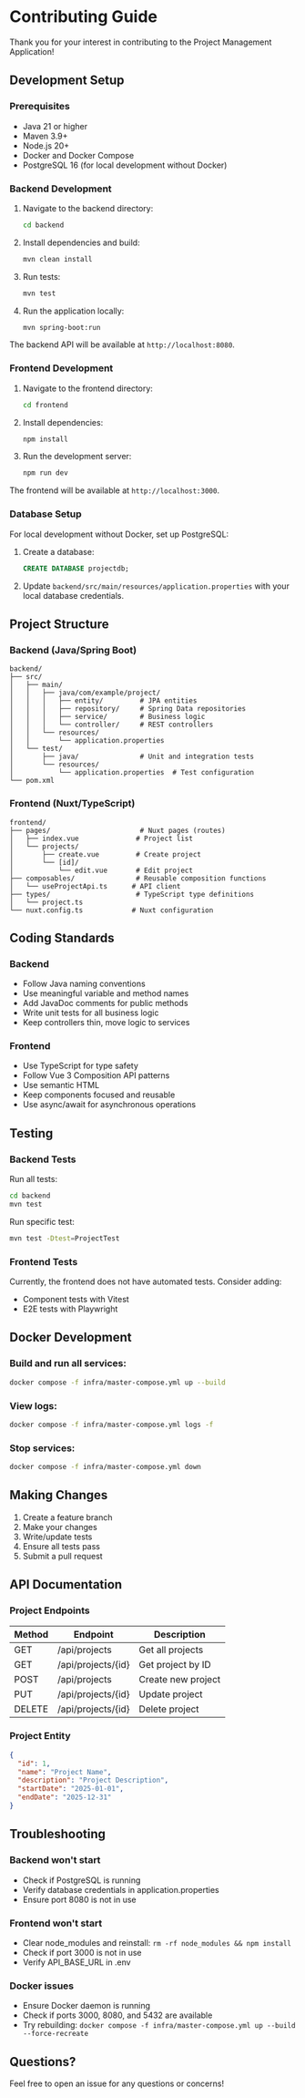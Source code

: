 # Contributing Guide

Thank you for your interest in contributing to the Project Management Application!

## Development Setup

### Prerequisites

- Java 21 or higher
- Maven 3.9+
- Node.js 20+
- Docker and Docker Compose
- PostgreSQL 16 (for local development without Docker)

### Backend Development

1. Navigate to the backend directory:
   ```bash
   cd backend
   ```

2. Install dependencies and build:
   ```bash
   mvn clean install
   ```

3. Run tests:
   ```bash
   mvn test
   ```

4. Run the application locally:
   ```bash
   mvn spring-boot:run
   ```

The backend API will be available at `http://localhost:8080`.

### Frontend Development

1. Navigate to the frontend directory:
   ```bash
   cd frontend
   ```

2. Install dependencies:
   ```bash
   npm install
   ```

3. Run the development server:
   ```bash
   npm run dev
   ```

The frontend will be available at `http://localhost:3000`.

### Database Setup

For local development without Docker, set up PostgreSQL:

1. Create a database:
   ```sql
   CREATE DATABASE projectdb;
   ```

2. Update `backend/src/main/resources/application.properties` with your local database credentials.

## Project Structure

### Backend (Java/Spring Boot)

```
backend/
├── src/
│   ├── main/
│   │   ├── java/com/example/project/
│   │   │   ├── entity/         # JPA entities
│   │   │   ├── repository/     # Spring Data repositories
│   │   │   ├── service/        # Business logic
│   │   │   └── controller/     # REST controllers
│   │   └── resources/
│   │       └── application.properties
│   └── test/
│       ├── java/               # Unit and integration tests
│       └── resources/
│           └── application.properties  # Test configuration
└── pom.xml
```

### Frontend (Nuxt/TypeScript)

```
frontend/
├── pages/                      # Nuxt pages (routes)
│   ├── index.vue              # Project list
│   └── projects/
│       ├── create.vue         # Create project
│       └── [id]/
│           └── edit.vue       # Edit project
├── composables/               # Reusable composition functions
│   └── useProjectApi.ts      # API client
├── types/                     # TypeScript type definitions
│   └── project.ts
└── nuxt.config.ts            # Nuxt configuration
```

## Coding Standards

### Backend

- Follow Java naming conventions
- Use meaningful variable and method names
- Add JavaDoc comments for public methods
- Write unit tests for all business logic
- Keep controllers thin, move logic to services

### Frontend

- Use TypeScript for type safety
- Follow Vue 3 Composition API patterns
- Use semantic HTML
- Keep components focused and reusable
- Use async/await for asynchronous operations

## Testing

### Backend Tests

Run all tests:
```bash
cd backend
mvn test
```

Run specific test:
```bash
mvn test -Dtest=ProjectTest
```

### Frontend Tests

Currently, the frontend does not have automated tests. Consider adding:
- Component tests with Vitest
- E2E tests with Playwright

## Docker Development

### Build and run all services:
```bash
docker compose -f infra/master-compose.yml up --build
```

### View logs:
```bash
docker compose -f infra/master-compose.yml logs -f
```

### Stop services:
```bash
docker compose -f infra/master-compose.yml down
```

## Making Changes

1. Create a feature branch
2. Make your changes
3. Write/update tests
4. Ensure all tests pass
5. Submit a pull request

## API Documentation

### Project Endpoints

| Method | Endpoint | Description |
|--------|----------|-------------|
| GET | /api/projects | Get all projects |
| GET | /api/projects/{id} | Get project by ID |
| POST | /api/projects | Create new project |
| PUT | /api/projects/{id} | Update project |
| DELETE | /api/projects/{id} | Delete project |

### Project Entity

```json
{
  "id": 1,
  "name": "Project Name",
  "description": "Project Description",
  "startDate": "2025-01-01",
  "endDate": "2025-12-31"
}
```

## Troubleshooting

### Backend won't start

- Check if PostgreSQL is running
- Verify database credentials in application.properties
- Ensure port 8080 is not in use

### Frontend won't start

- Clear node_modules and reinstall: `rm -rf node_modules && npm install`
- Check if port 3000 is not in use
- Verify API_BASE_URL in .env

### Docker issues

- Ensure Docker daemon is running
- Check if ports 3000, 8080, and 5432 are available
- Try rebuilding: `docker compose -f infra/master-compose.yml up --build --force-recreate`

## Questions?

Feel free to open an issue for any questions or concerns!
